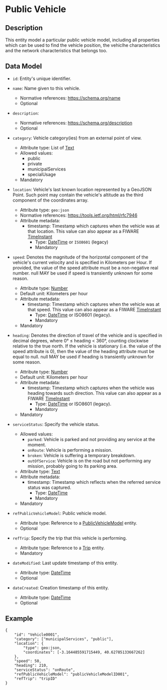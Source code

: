 # Public Vehicle

## Description

This entity model a particular public vehicle model, including all properties which can be used to find the vehicle position, the vehiclhe characteristics and the network characteristics that belongs too.

## Data Model

- ```id```: Entity's unique identifier.

- ```name```: Name given to this vehicle.
	- Normative references: https://schema.org/name
	- Optional

- ```description```:
	- Normative references: https://schema.org/description
	- Optional

- ```category```: Vehicle category(ies) from an external point of view.
	- Attribute type: List of [Text](https://schema.org/Text)
	- Allowed values:
		- public
		- private
		- municipalServices
		- specialUsage
	- Mandatory

- ```location```: Vehicle's last known location represented by a GeoJSON Point. Such point may contain the vehicle's altitude as the third component of the coordinates array.
	- Attribute type: ```geo:json```
	- Normative references: https://tools.ietf.org/html/rfc7946
	- Attribute metadata:
		- timestamp: Timestamp which captures when the vehicle was at that location. This value can also appear as a FIWARE [TimeInstant](https://github.com/telefonicaid/iotagent-node-lib/blob/develop/README.md#TimeInstant)
			- Type: [DateTime](http://schema.org/DateTime) or ```ISO8601``` (legacy)
			- Mandatory

- ```speed```: Denotes the magnitude of the horizontal component of the vehicle's current velocity and is specified in Kilometers per Hour. If provided, the value of the speed attribute must be a non-negative real number. null MAY be used if speed is transiently unknown for some reason.
	- Attribute type: [Number](https://schema.org/Number)
	- Default unit: Kilometers per hour
	- Attribute metadata:
		- timestamp: Timestamp which captures when the vehicle was at that speed. This value can also appear as a FIWARE [TimeInstant](https://github.com/telefonicaid/iotagent-node-lib/blob/develop/README.md#TimeInstant)
			- Type: [DateTime](http://schema.org/DateTime) or ISO8601 (legacy).
			- Mandatory
	- Mandatory

- ```heading```: Denotes the direction of travel of the vehicle and is specified in decimal degrees, where 0° ≤ heading < 360°, counting clockwise relative to the true north. If the vehicle is stationary (i.e. the value of the speed attribute is 0), then the value of the heading attribute must be equal to null. null MAY be used if heading is transiently unknown for some reason.
	- Attribute type: [Number](https://schema.org/Number)
	- Default unit: Kilometers per hour
	- Attribute metadata:
		- timestamp: Timestamp which captures when the vehicle was heading towards such direction. This value can also appear as a FIWARE [TimeInstant](https://github.com/telefonicaid/iotagent-node-lib/blob/develop/README.md#TimeInstant)
			- Type: [DateTime](http://schema.org/DateTime) or ISO8601 (legacy).
			- Mandatory
	- Mandatory


- ```serviceStatus```: Specify the vehicle status.
	- Allowed values:
		- ```parked```: Vehicle is parked and not providing any service at the moment.
		- ```onRoute```: Vehicle is performing a mission.
		- ```broken```: Vehicle is suffering a temporary breakdown.
		- ```outOfService```: Vehicle is on the road but not performing any mission, probably going to its parking area.
	- Attribute type: [Text](https://schema.org/Text)
	- Attribute metadata:
		- timestamp: Timestamp which reflects when the referred service status was captured.
			- Type: [DateTime](http://schema.org/DateTime)
			- Mandatory
	- Mandatory

- ```refPublicVehicleModel```: Public vehicle model.
	- Attribute type: Reference to a [PublicVehicleModel]() entity.
	- Optional

- ```refTrip```: Specify the trip that this vehicle is performing.
	- Attribute type: Reference to a [Trip]() entity.
	- Mandatory

- ```dateModified```: Last update timestamp of this entity.
	- Attribute type: [DateTime](http://schema.org/DateTime)
	- Optional

- ```dateCreated```: Creation timestamp of this entity.
	- Attribute type: [DateTime](http://schema.org/DateTime)
	- Optional

## Example

```
{
	"id": "Vehicle0001",
    "category": ["municipalServices", "public"],
    "location": {
    	"type": geo:json,
        "coordinates": [-3.164485591715449, 40.62785133667262]
    },
    "speed": 50,
    "heading": 210,
    "serviceStatus": "onRoute",
    "refPublicVehicleModel": "publicVehicleModelID001",
    "refTrip": "tripID"
}
```